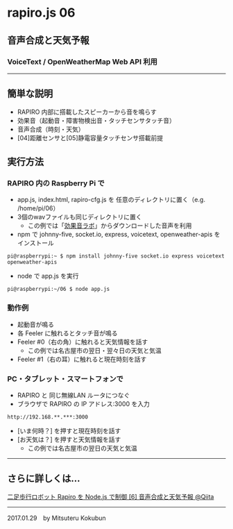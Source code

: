 # rapiro.js 06

## 音声合成と天気予報

### VoiceText / OpenWeatherMap Web API 利用

---
## 簡単な説明

- RAPIRO 内部に搭載したスピーカーから音を鳴らす
- 効果音（起動音・障害物検出音・タッチセンサタッチ音）
- 音声合成（時刻・天気）
- [04]距離センサと[05]静電容量タッチセンサ搭載前提

## 実行方法

### RAPIRO 内の Raspberry Pi で

- app.js, index.html, rapiro-cfg.js を 任意のディレクトリに置く（e.g. /home/pi/06）
- 3個のwavファイルも同じディレクトリに置く
    - この例では「[効果音ラボ](http://soundeffect-lab.info/)」からダウンロードした音声を利用
- npm で johnny-five, socket.io, express, voicetext, openweather-apis をインストール

```
pi@raspberrypi:~ $ npm install johnny-five socket.io express voicetext openweather-apis
```

- node で app.js を実行
```
pi@raspberrypi:~/06 $ node app.js
```

### 動作例

- 起動音が鳴る
- 各 Feeler に触れるとタッチ音が鳴る
- Feeler #0（右の角）に触れると天気情報を話す
    - この例では名古屋市の翌日・翌々日の天気と気温
- Feeler #1（右の耳）に触れると現在時刻を話す


### PC・タブレット・スマートフォンで

- RAPIRO と 同じ無線LAN ルータにつなぐ
- ブラウザで RAPIRO の IP アドレス:3000 を入力

```
http://192.168.**.***:3000
```

- [いま何時？] を押すと現在時刻を話す
- [お天気は？] を押すと天気情報を話す
    - この例では名古屋市の翌日の天気と気温


---

## さらに詳しくは...

[二足歩行ロボット Rapiro を Node.js で制御 [6] 音声合成と天気予報 @Qiita](http://qiita.com/mkoku/items/f978161b5ab247111d8a)

---
2017.01.29　by Mitsuteru Kokubun
